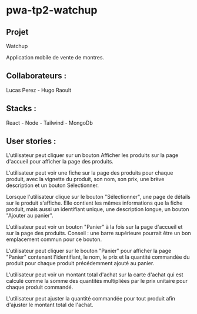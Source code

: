 # pwa-tp2-watchup

## Projet 

Watchup

Application mobile de vente de montres.

## Collaborateurs : 
Lucas Perez - Hugo Raoult

## Stacks : 
React - Node - Tailwind - MongoDb

## User stories :

 L'utilisateur peut cliquer sur un bouton Afficher les produits sur la page d'accueil pour afficher la page des produits.
 
 L'utilisateur peut voir une fiche sur la page des produits pour chaque produit, avec la vignette du produit, son nom, son prix, une brève description et un bouton Sélectionner.
 
 Lorsque l'utilisateur clique sur le bouton "Sélectionner", une page de détails sur le produit s'affiche. Elle contient les mêmes informations que la fiche produit, mais aussi un identifiant unique, une description longue, un bouton "Ajouter au panier".
 
 L'utilisateur peut voir un bouton "Panier" à la fois sur la page d'accueil et sur la page des produits. Conseil : une barre supérieure pourrait être un bon emplacement commun pour ce bouton.
 
 L'utilisateur peut cliquer sur le bouton "Panier" pour afficher la page "Panier" contenant l'identifiant, le nom, le prix et la quantité commandée du produit pour chaque produit précédemment ajouté au panier.
 
 L'utilisateur peut voir un montant total d'achat sur la carte d'achat qui est calculé comme la somme des quantités multipliées par le prix unitaire pour chaque produit commandé.
 
 L'utilisateur peut ajuster la quantité commandée pour tout produit afin d'ajuster le montant total de l'achat.
